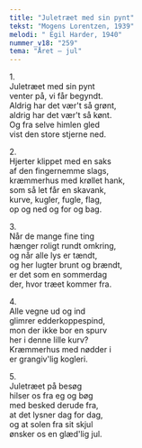 ```yaml
---
title: "Juletræet med sin pynt"
tekst: "Mogens Lorentzen, 1939"
melodi: " Egil Harder, 1940"
nummer_v18: "259"
tema: "Året – jul"
---
```


1\.\
Juletræet med sin pynt\
venter på, vi får begyndt.\
Aldrig har det vær't så grønt,\
aldrig har det vær't så kønt.\
Og fra selve himlen gled\
vist den store stjerne ned.

2\.\
Hjerter klippet med en saks\
af den fingernemme slags,\
kræmmerhus med krøllet hank,\
som så let får en skavank,\
kurve, kugler, fugle, flag,\
op og ned og for og bag.

3\.\
Når de mange fine ting\
hænger roligt rundt omkring,\
og når alle lys er tændt,\
og her lugter brunt og brændt,\
er det som en sommerdag\
der, hvor træet kommer fra.

4\.\
Alle vegne ud og ind\
glimrer edderkoppespind,\
mon der ikke bor en spurv\
her i denne lille kurv?\
Kræmmerhus med nødder i\
er grangiv'lig kogleri.

5\.\
Juletræet på besøg\
hilser os fra eg og bøg\
med besked derude fra,\
at det lysner dag for dag,\
og at solen fra sit skjul\
ønsker os en glæd'lig jul.